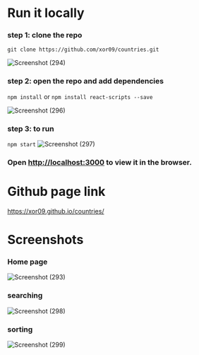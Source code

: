 
# Run it locally
### step 1: clone the repo 
 `git clone https://github.com/xor09/countries.git`

![Screenshot (294)](https://user-images.githubusercontent.com/70262740/120911195-c52d1600-c6a2-11eb-9238-938b24a76518.png)

### step 2: open the repo and add dependencies
  `npm install` or `npm install react-scripts --save`
  
![Screenshot (296)](https://user-images.githubusercontent.com/70262740/120911302-0540c880-c6a4-11eb-9846-3f4c69b7b167.png)


### step 3: to run
  `npm start`
  ![Screenshot (297)](https://user-images.githubusercontent.com/70262740/120911350-8009e380-c6a4-11eb-94ce-dcb0e2dea621.png)

### Open [http://localhost:3000](http://localhost:3000) to view it in the browser.



# Github page link
https://xor09.github.io/countries/



# Screenshots
### Home page
![Screenshot (293)](https://user-images.githubusercontent.com/70262740/120896650-1fe15600-c640-11eb-9a05-0ccbef632474.png)

### searching
![Screenshot (298)](https://user-images.githubusercontent.com/70262740/120911439-248c2580-c6a5-11eb-8714-1b0b279075bd.png)

### sorting
![Screenshot (299)](https://user-images.githubusercontent.com/70262740/120911442-28b84300-c6a5-11eb-8238-bf5c945fa14c.png)










